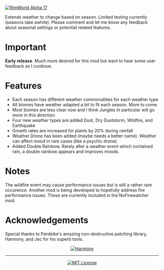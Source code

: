 [![RimWorld Alpha 17](https://img.shields.io/badge/RimWorld-Alpha%2017-brightgreen.svg)](http://rimworldgame.com/)

Extends weather to change based on season. Limited testing currently (seasons take awhile). Please comment and let me know any feedback about seasonal settings or potential related features.

# Important

**Early release**. Much more desired for this mod but want to hear some user feedback as I continue.

# Features
- Each season has different weather commonalities for each weather type
- All biomes have weather adapted a bit to fit each season. More to come.
- Most biomes are less clear now and I think Jungles in particular will go more in this direction.
- Four new weather types are added Dust, Dry Duststorm, Wildfire, and Earthquake
- Growth rates are increased for plants by 20% during rainfall
- Weather Drone has been added (maybe needs a better name). Weather can affect mood in rare cases (like a psychic drone).
- Added Double Rainbow. Rarely after a weather event which contained rain, a double rainbow appears and improves moods.

# Notes

The wildfire event may cause performance issues but is still a rather rare occurence. Another mod is being developed to hopefully address fire performance issues. These are currently included in the NoFirewatcher mod.

# Acknowledgements

Special thanks to Pardeike's amazing non-destructive patching library, Harmony, and Jec for his superb tools.
<p align="center">
  <a href="https://github.com/pardeike/Harmony">
    <img src="https://s24.postimg.org/58bl1rz39/logo.png" alt="Harmony" />
  </a>
</p>

<hr>

<p align="center">
  <a href="./LICENSE">
    <img src="https://img.shields.io/badge/license-MIT-lightgray.svg?style=flat" alt="MIT License" />
  </a>
</p> 